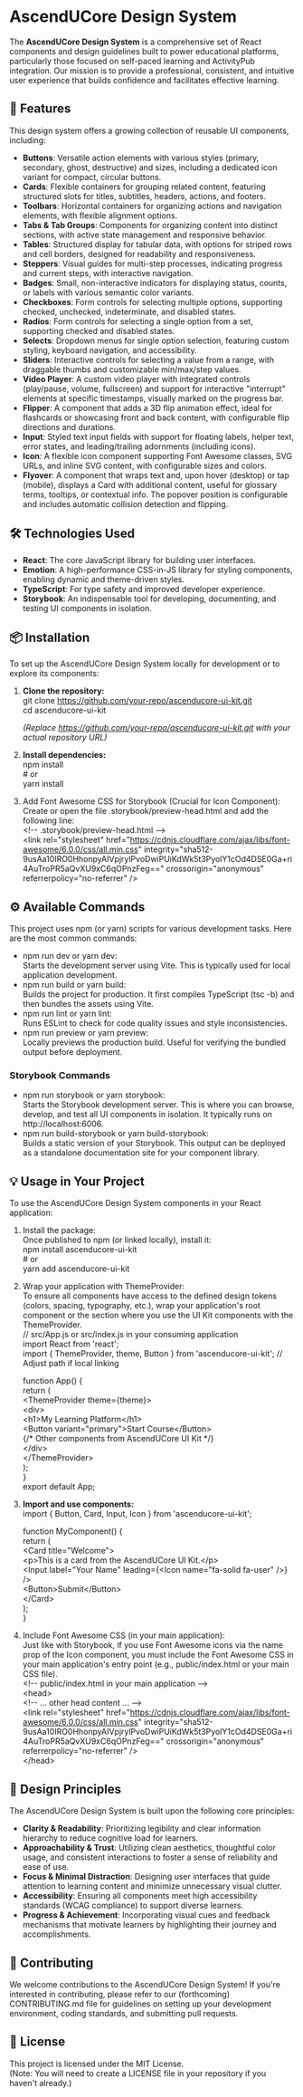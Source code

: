 # **AscendUCore Design System**

The **AscendUCore Design System** is a comprehensive set of React components and design guidelines built to power educational platforms, particularly those focused on self-paced learning and ActivityPub integration. Our mission is to provide a professional, consistent, and intuitive user experience that builds confidence and facilitates effective learning.

## **🚀 Features**

This design system offers a growing collection of reusable UI components, including:

* **Buttons**: Versatile action elements with various styles (primary, secondary, ghost, destructive) and sizes, including a dedicated icon variant for compact, circular buttons.  
* **Cards**: Flexible containers for grouping related content, featuring structured slots for titles, subtitles, headers, actions, and footers.  
* **Toolbars**: Horizontal containers for organizing actions and navigation elements, with flexible alignment options.  
* **Tabs & Tab Groups**: Components for organizing content into distinct sections, with active state management and responsive behavior.  
* **Tables**: Structured display for tabular data, with options for striped rows and cell borders, designed for readability and responsiveness.  
* **Steppers**: Visual guides for multi-step processes, indicating progress and current steps, with interactive navigation.  
* **Badges**: Small, non-interactive indicators for displaying status, counts, or labels with various semantic color variants.  
* **Checkboxes**: Form controls for selecting multiple options, supporting checked, unchecked, indeterminate, and disabled states.  
* **Radios**: Form controls for selecting a single option from a set, supporting checked and disabled states.  
* **Selects**: Dropdown menus for single option selection, featuring custom styling, keyboard navigation, and accessibility.  
* **Sliders**: Interactive controls for selecting a value from a range, with draggable thumbs and customizable min/max/step values.  
* **Video Player**: A custom video player with integrated controls (play/pause, volume, fullscreen) and support for interactive "interrupt" elements at specific timestamps, visually marked on the progress bar.  
* **Flipper**: A component that adds a 3D flip animation effect, ideal for flashcards or showcasing front and back content, with configurable flip directions and durations.  
* **Input**: Styled text input fields with support for floating labels, helper text, error states, and leading/trailing adornments (including icons).  
* **Icon**: A flexible icon component supporting Font Awesome classes, SVG URLs, and inline SVG content, with configurable sizes and colors.  
* **Flyover**: A component that wraps text and, upon hover (desktop) or tap (mobile), displays a Card with additional content, useful for glossary terms, tooltips, or contextual info. The popover position is configurable and includes automatic collision detection and flipping.

## **🛠️ Technologies Used**

* **React**: The core JavaScript library for building user interfaces.  
* **Emotion**: A high-performance CSS-in-JS library for styling components, enabling dynamic and theme-driven styles.  
* **TypeScript**: For type safety and improved developer experience.  
* **Storybook**: An indispensable tool for developing, documenting, and testing UI components in isolation.

## **📦 Installation**

To set up the AscendUCore Design System locally for development or to explore its components:

1. **Clone the repository:**  
   git clone https://github.com/your-repo/ascenducore-ui-kit.git  
   cd ascenducore-ui-kit

   *(Replace https://github.com/your-repo/ascenducore-ui-kit.git with your actual repository URL)*  
2. **Install dependencies:**  
   npm install  
   \# or  
   yarn install

3. Add Font Awesome CSS for Storybook (Crucial for Icon Component):  
   Create or open the file .storybook/preview-head.html and add the following line:  
   \<\!-- .storybook/preview-head.html \--\>  
   \<link rel="stylesheet" href="https://cdnjs.cloudflare.com/ajax/libs/font-awesome/6.0.0/css/all.min.css" integrity="sha512-9usAa10IRO0HhonpyAIVpjrylPvoDwiPUiKdWk5t3PyolY1cOd4DSE0Ga+ri4AuTroPR5aQvXU9xC6qOPnzFeg==" crossorigin="anonymous" referrerpolicy="no-referrer" /\>

## **⚙️ Available Commands**

This project uses npm (or yarn) scripts for various development tasks. Here are the most common commands:

* npm run dev or yarn dev:  
  Starts the development server using Vite. This is typically used for local application development.  
* npm run build or yarn build:  
  Builds the project for production. It first compiles TypeScript (tsc \-b) and then bundles the assets using Vite.  
* npm run lint or yarn lint:  
  Runs ESLint to check for code quality issues and style inconsistencies.  
* npm run preview or yarn preview:  
  Locally previews the production build. Useful for verifying the bundled output before deployment.

### **Storybook Commands**

* npm run storybook or yarn storybook:  
  Starts the Storybook development server. This is where you can browse, develop, and test all UI components in isolation. It typically runs on http://localhost:6006.  
* npm run build-storybook or yarn build-storybook:  
  Builds a static version of your Storybook. This output can be deployed as a standalone documentation site for your component library.

## **💡 Usage in Your Project**

To use the AscendUCore Design System components in your React application:

1. Install the package:  
   Once published to npm (or linked locally), install it:  
   npm install ascenducore-ui-kit  
   \# or  
   yarn add ascenducore-ui-kit

2. Wrap your application with ThemeProvider:  
   To ensure all components have access to the defined design tokens (colors, spacing, typography, etc.), wrap your application's root component or the section where you use the UI Kit components with the ThemeProvider.  
   // src/App.js or src/index.js in your consuming application  
   import React from 'react';  
   import { ThemeProvider, theme, Button } from 'ascenducore-ui-kit'; // Adjust path if local linking

   function App() {  
     return (  
       \<ThemeProvider theme={theme}\>  
         \<div\>  
           \<h1\>My Learning Platform\</h1\>  
           \<Button variant="primary"\>Start Course\</Button\>  
           {/\* Other components from AscendUCore UI Kit \*/}  
         \</div\>  
       \</ThemeProvider\>  
     );  
   }  
   export default App;

3. **Import and use components:**  
   import { Button, Card, Input, Icon } from 'ascenducore-ui-kit';

   function MyComponent() {  
     return (  
       \<Card title="Welcome"\>  
         \<p\>This is a card from the AscendUCore UI Kit.\</p\>  
         \<Input label="Your Name" leading={\<Icon name="fa-solid fa-user" /\>} /\>  
         \<Button\>Submit\</Button\>  
       \</Card\>  
     );  
   }

4. Include Font Awesome CSS (in your main application):  
   Just like with Storybook, if you use Font Awesome icons via the name prop of the Icon component, you must include the Font Awesome CSS in your main application's entry point (e.g., public/index.html or your main CSS file).  
   \<\!-- public/index.html in your main application \--\>  
   \<head\>  
     \<\!-- ... other head content ... \--\>  
     \<link rel="stylesheet" href="https://cdnjs.cloudflare.com/ajax/libs/font-awesome/6.0.0/css/all.min.css" integrity="sha512-9usAa10IRO0HhonpyAIVpjrylPvoDwiPUiKdWk5t3PyolY1cOd4DSE0Ga+ri4AuTroPR5aQvXU9xC6qOPnzFeg==" crossorigin="anonymous" referrerpolicy="no-referrer" /\>  
   \</head\>

## **🎨 Design Principles**

The AscendUCore Design System is built upon the following core principles:

* **Clarity & Readability**: Prioritizing legibility and clear information hierarchy to reduce cognitive load for learners.  
* **Approachability & Trust**: Utilizing clean aesthetics, thoughtful color usage, and consistent interactions to foster a sense of reliability and ease of use.  
* **Focus & Minimal Distraction**: Designing user interfaces that guide attention to learning content and minimize unnecessary visual clutter.  
* **Accessibility**: Ensuring all components meet high accessibility standards (WCAG compliance) to support diverse learners.  
* **Progress & Achievement**: Incorporating visual cues and feedback mechanisms that motivate learners by highlighting their journey and accomplishments.

## **🤝 Contributing**

We welcome contributions to the AscendUCore Design System\! If you're interested in contributing, please refer to our (forthcoming) CONTRIBUTING.md file for guidelines on setting up your development environment, coding standards, and submitting pull requests.

## **📄 License**

This project is licensed under the MIT License.  
(Note: You will need to create a LICENSE file in your repository if you haven't already.)